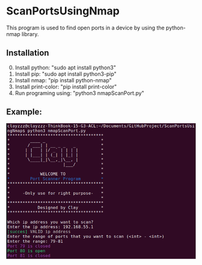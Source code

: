 # ScanPortsUsingNmap
This program is used to find open ports in a device by using the python-nmap library. 

## Installation 
0. Install python: 
    "sudo apt install python3" 
1. Install pip: 
    "sudo apt install python3-pip"
2. Install nmap: 
    "pip install python-nmap" 
3. Install print-color: 
    "pip install print-color" 
4. Run programing using: 
    "python3 nmapScanPort.py"

## Example: 
![alt text](example/image.png)


